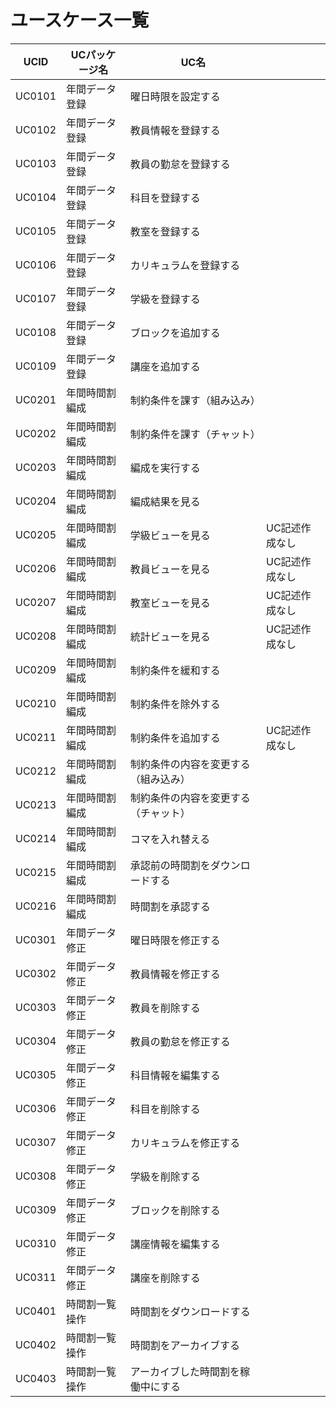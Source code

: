 # ユースケース一覧
<link rel="stylesheet" href="https://takayanag-i.github.io/working-in-progress/lib/filter.css">

| UCID   | UCパッケージ名 | UC名                                 |                |
| ------ | -------------- | ------------------------------------ | -------------- |
| UC0101 | 年間データ登録 | 曜日時限を設定する                   |                |
| UC0102 | 年間データ登録 | 教員情報を登録する                   |                |
| UC0103 | 年間データ登録 | 教員の勤怠を登録する                 |                |
| UC0104 | 年間データ登録 | 科目を登録する                       |                |
| UC0105 | 年間データ登録 | 教室を登録する                       |                |
| UC0106 | 年間データ登録 | カリキュラムを登録する               |                |
| UC0107 | 年間データ登録 | 学級を登録する                       |                |
| UC0108 | 年間データ登録 | ブロックを追加する                   |                |
| UC0109 | 年間データ登録 | 講座を追加する                       |                |
| UC0201 | 年間時間割編成 | 制約条件を課す（組み込み）           |                |
| UC0202 | 年間時間割編成 | 制約条件を課す（チャット）           |                |
| UC0203 | 年間時間割編成 | 編成を実行する                       |                |
| UC0204 | 年間時間割編成 | 編成結果を見る                       |                |
| UC0205 | 年間時間割編成 | 学級ビューを見る                     | UC記述作成なし |
| UC0206 | 年間時間割編成 | 教員ビューを見る                     | UC記述作成なし |
| UC0207 | 年間時間割編成 | 教室ビューを見る                     | UC記述作成なし |
| UC0208 | 年間時間割編成 | 統計ビューを見る                     | UC記述作成なし |
| UC0209 | 年間時間割編成 | 制約条件を緩和する                   |                |
| UC0210 | 年間時間割編成 | 制約条件を除外する                   |                |
| UC0211 | 年間時間割編成 | 制約条件を追加する                   | UC記述作成なし |
| UC0212 | 年間時間割編成 | 制約条件の内容を変更する（組み込み） |                |
| UC0213 | 年間時間割編成 | 制約条件の内容を変更する（チャット） |                |
| UC0214 | 年間時間割編成 | コマを入れ替える                     |                |
| UC0215 | 年間時間割編成 | 承認前の時間割をダウンロードする     |                |
| UC0216 | 年間時間割編成 | 時間割を承認する                     |                |
| UC0301 | 年間データ修正 | 曜日時限を修正する                   |                |
| UC0302 | 年間データ修正 | 教員情報を修正する                   |                |
| UC0303 | 年間データ修正 | 教員を削除する                       |                |
| UC0304 | 年間データ修正 | 教員の勤怠を修正する                 |                |
| UC0305 | 年間データ修正 | 科目情報を編集する                   |                |
| UC0306 | 年間データ修正 | 科目を削除する                       |                |
| UC0307 | 年間データ修正 | カリキュラムを修正する               |                |
| UC0308 | 年間データ修正 | 学級を削除する                       |                |
| UC0309 | 年間データ修正 | ブロックを削除する                   |                |
| UC0310 | 年間データ修正 | 講座情報を編集する                   |                |
| UC0311 | 年間データ修正 | 講座を削除する                       |                |
| UC0401 | 時間割一覧操作 | 時間割をダウンロードする             |                |
| UC0402 | 時間割一覧操作 | 時間割をアーカイブする               |                |
| UC0403 | 時間割一覧操作 | アーカイブした時間割を稼働中にする   |                |

<script src="https://takayanag-i.github.io/working-in-progress/lib/filter.js"></script>